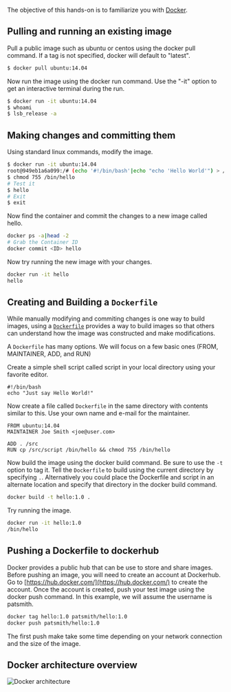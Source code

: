 The objective of this hands-on is to familiarize you with [Docker](https://www.docker.com/).


## Pulling and running an existing image

Pull a public image such as ubuntu or centos using the docker pull command.  If a tag is not specified, docker will default to "latest".

```bash
$ docker pull ubuntu:14.04
```

Now run the image using the docker run command.  Use the "-it" option to get an interactive terminal during the run.

```bash
$ docker run -it ubuntu:14.04
$ whoami
$ lsb_release -a
```

## Making changes and committing them

Using standard linux commands, modify the image.

```bash
$ docker run -it ubuntu:14.04
root@949eb1a6a099:/# (echo '#!/bin/bash'|echo "echo 'Hello World'") > /bin/hello
$ chmod 755 /bin/hello
# Test it
$ hello
# Exit
$ exit
```

Now find the container and commit the changes to a new image called hello.
```bash
docker ps -a|head -2
# Grab the Container ID
docker commit <ID> hello
```

Now try running the new image with your changes.

```bash
docker run -it hello
hello
```

## Creating and Building a `Dockerfile`

While manually modifying and commiting changes is one way to build images, using a [`Dockerfile`](https://docs.docker.com/engine/reference/builder/) provides a way to build images so that others can understand how the image was constructed and make modifications.

A `Dockerfile` has many options.  We will focus on a few basic ones (FROM, MAINTAINER, ADD, and RUN)

Create a simple shell script called script in your local directory using your favorite editor.

```
#!/bin/bash
echo "Just say Hello World!"
```

Now create a file called `Dockerfile` in the same directory with contents similar to this.  Use your own name and e-mail for the maintainer.

```
FROM ubuntu:14.04
MAINTAINER Joe Smith <joe@user.com>

ADD . /src
RUN cp /src/script /bin/hello && chmod 755 /bin/hello
```

Now build the image using the docker build command.  Be sure to use the `-t` option to tag it.  Tell the `Dockerfile` to build using the current directory by specifying `.`.  Alternatively you could place the Dockerfile and script in an alternate location and specify that directory in the docker build command.

```bash
docker build -t hello:1.0 .
```

Try running the image.

```bash
docker run -it hello:1.0
/bin/hello
```

## Pushing a Dockerfile to dockerhub

Docker provides a public hub that can be use to store and share images.  Before pushing an image, you will need to create an account at Dockerhub.  Go to [https://hub.docker.com/](https://hub.docker.com/) to create the account.  Once the account is created, push your test image using the docker push command.  In this example, we will assume the username is patsmith.

```bash
docker tag hello:1.0 patsmith/hello:1.0
docker push patsmith/hello:1.0
```

The first push make take some time depending on your network connection and the size of the image.

## Docker architecture overview

![Docker architecture](https://docs.docker.com/engine/article-img/architecture.svg)
